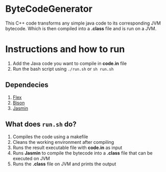 # ByteCodeGenerator

This C++ code transforms any simple java code to its corresponding JVM bytecode. Which is then compiled into a **.class** file and is run on a JVM.

# Instructions and how to run

1. Add the Java code you want to compile in **code.in** file
2. Run the bash script using `./run.sh` or `sh run.sh`

## Dependecies
1. [Flex](https://github.com/westes/flex)
2. [Bison](https://www.gnu.org/software/bison/)
3. [Jasmin](http://jasmin.sourceforge.net/)

## What does `run.sh` do?
1. Compiles the code using a makefile
2. Cleans the working environment after compiling
3. Runs the result executable file with **code.in** as input
4. Runs **Jasmin** to compile the bytecode into a **.class** file that can be executed on JVM
5. Runs the **.class** file on JVM and prints the output
